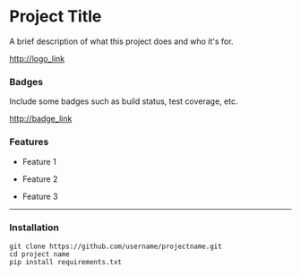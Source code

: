 # Project Title



A brief description of what this project does and who it's for.

<http://logo_link>

### Badges

Include some badges such as build status, test coverage, etc.

<http://badge_link>

### Features

- Feature 1

- Feature 2

- Feature 3

---

### Installation

```
git clone https://github.com/username/projectname.git
cd project name
pip install requirements.txt
```
